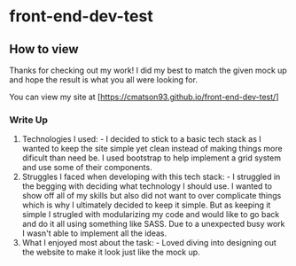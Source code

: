 # front-end-dev-test

## How to view

Thanks for checking out my work! I did my best to match the given mock up and hope the result is what you all were looking for. 

You can view my site at [https://cmatson93.github.io/front-end-dev-test/]


### Write Up 

  1. Technologies I used: 
    - I decided to stick to a basic tech stack as I wanted to keep the site simple yet clean instead of making things more dificult than need be. I used bootstrap to help implement a grid system and use some of their components. 
  2. Struggles I faced when developing with this tech stack: 
    - I struggled in the begging with deciding what technology I should use. I wanted to show off all of my skills but also did not want to over complicate things which is why I ultimately decided to keep it simple. But as keeping it simple I strugled with modularizing my code and would like to go back and do it all using something like SASS. Due to a unexpected busy work I wasn't able to implement all the ideas. 
  3. What I enjoyed most about the task: 
    - Loved diving into designing out the website to make it look just like the mock up. 


